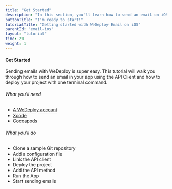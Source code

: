 ```yaml
---
title: "Get Started"
description: "In this section, you'll learn how to send an email on iOS using the WeDeploy API Client."
buttonTitle: "I'm ready to start!"
tutorialTitle: "Getting started with WeDeploy Email on iOS"
parentId: "email-ios"
layout: "tutorial"
time: 20
weight: 1
---
```


#### Get Started

Sending emails with WeDeploy is super easy. This tutorial will walk you through how to send an email in your app using the API Client and how to deploy your project with one terminal command.

###### What you'll need

<ul class="checklist">
	<li><a href="https://console.wedeploy.com/signup" target="_blank">A WeDeploy account</a></li>
	<li><a href="https://developer.apple.com/xcode" target="_blank">Xcode</a></li>
	<li><a href="https://cocoapods.org/" target="_blank">Cocoapods</a></li>
</ul>

###### What you'll do

<ul class="checklist">
	<li>Clone a sample Git repository</li>
	<li>Add a configuration file</li>
	<li>Link the API client</li>
	<li>Deploy the project</li>
	<li>Add the API method</li>
	<li>Run the App</li>
	<li>Start sending emails</li>
</ul>

